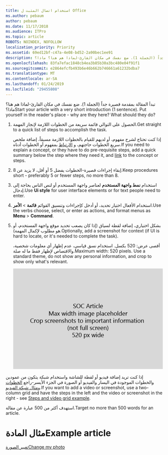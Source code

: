 ```yaml
---
title: استخدام اتصال المثبت ل Office
ms.author: pebaum
author: pebaum
ms.date: 11/17/2018
ms.audience: ITPro
ms.topic: article
ROBOTS: NOINDEX, NOFOLLOW
localization_priority: Priority
ms.assetid: 69ed12bf-c47a-4e08-bd52-2a90bec1ee91
description: تبدأ المقالة بمقدمة قصيرة جداً (الجملة 1). ضع نفسك في مكان القارئ-لماذا هم هنا؟ ماذا؟
ms.openlocfilehash: 83fa7efac1848cb4ea3b85b30a3bc480e04f91f1
ms.sourcegitcommit: e2864efcfb493b6e46b662b746661a61232bdba7
ms.translationtype: MT
ms.contentlocale: ar-SA
ms.lasthandoff: 01/24/2019
ms.locfileid: "29455808"
---
```

<span data-ttu-id="e7709-p102">تبدأ المقالة بمقدمة قصيرة جداً (الجملة 1). ضع نفسك في مكان القارئ-لماذا هم هنا؟ ماذا؟</span><span class="sxs-lookup"><span data-stu-id="e7709-p102">Start your article with a very short introduction (1 sentence). Put yourself in the reader's place - why are they here? What should they do?</span></span> 
  
1. <span data-ttu-id="e7709-108">الحصول على التوالي قائمة سريعة من الخطوات اللازمة لإنجاز المهمة.</span><span class="sxs-lookup"><span data-stu-id="e7709-108">Get straight to a quick list of steps to accomplish the task.</span></span>
    
    <span data-ttu-id="e7709-109">إذا كنت تحتاج لشرح مفهوم، أو لديهم للقيام بالخطوات اللازمة مسبقاً، إضافة ملخص سريع الخطوات حاجتهم، و [الارتباط](https://support.office.com/article/f37e7984-cf03-4fde-92d3-82970d7e241b.aspx) بمفهوم أو الخطوات أدناه.</span><span class="sxs-lookup"><span data-stu-id="e7709-109">If you need to explain a concept, or they have to do pre-requisite steps, add a quick summary below the step where they need it, and [link](https://support.office.com/article/f37e7984-cf03-4fde-92d3-82970d7e241b.aspx) to the concept or steps.</span></span> 
    
2. <span data-ttu-id="e7709-110">إبقاء إجراءات قصيرة-الخطوات يفضل 5 أو أقل، لا يزيد عن 8.</span><span class="sxs-lookup"><span data-stu-id="e7709-110">Keep procedures short - preferably 5 or fewer steps, no more than 8.</span></span>
    
3. <span data-ttu-id="e7709-111">استخدام **نمط واجهة المستخدم** لعناصر واجهة المستخدم أو لنص الناس بحاجة إلى إدخال.</span><span class="sxs-lookup"><span data-stu-id="e7709-111">Use **Ui style** for user interface elements or for text people need to enter.</span></span> 
    
4. <span data-ttu-id="e7709-112">استخدام الأفعال اختيار تحديد، أو أدخل كإجراءات وتنسيق القوائم **قائمة** \> **الأمر**.</span><span class="sxs-lookup"><span data-stu-id="e7709-112">Use the verbs choose, select, or enter as actions, and format menus as **Menu** \> **Command**.</span></span>
    
5. <span data-ttu-id="e7709-113">بشكل اختياري، إضافة لقطة لسياق (إذا كان يصعب تحديد موقع واجهة المستخدم، أو هو مطلوب لإكمال المهمة).</span><span class="sxs-lookup"><span data-stu-id="e7709-113">Optionally, add a screenshot for context (if UI is hard to locate, or it's needed to complete the task).</span></span>
    
    <span data-ttu-id="e7709-p103">أقصى عرض: 520 بكسل. استخدام نسق قياسي، عدم إظهار أي معلومات شخصية، والاقتصاص لإظهار فقط ما له صلة.</span><span class="sxs-lookup"><span data-stu-id="e7709-p103">Maximum width: 520 pixels. Use a standard theme, do not show any personal information, and crop to show only what's relevant.</span></span> 
    
    ![-الحد الأقصى للعرض لشركة نفط الجنوب المقالة الفنية 520 بكسل](media/7d43d3be-8658-4a5b-aa15-ed62a47a2b24.png)
  
<span data-ttu-id="e7709-117">إذا كنت تريد إضافة فيديو أو لقطة للشاشة واستخدام شبكة يتكون من عمودين والخطوات الموجودة في اليسار والفيديو أو الصورة في الجزء الأيسر-راجع [الخطوات ومثال شبكة الفيديو](https://support.office.com/article/14ce8e82-efa0-47f5-bb84-94f078db3dae.aspx).</span><span class="sxs-lookup"><span data-stu-id="e7709-117">If you want to add a video or screenshot, use a two-column grid and have the steps in the left and the video or screenshot in the right - see [Steps and video grid example](https://support.office.com/article/14ce8e82-efa0-47f5-bb84-94f078db3dae.aspx).</span></span> 
  
<span data-ttu-id="e7709-118">استهدف أكثر من 500 عبارة عن مقالة.</span><span class="sxs-lookup"><span data-stu-id="e7709-118">Target no more than 500 words for an article.</span></span>
  
# <a name="example-article"></a><span data-ttu-id="e7709-119">مثال المادة</span><span class="sxs-lookup"><span data-stu-id="e7709-119">Example article</span></span>

[<span data-ttu-id="e7709-120">تغيير الصورة</span><span class="sxs-lookup"><span data-stu-id="e7709-120">Change my photo</span></span>](https://support.office.com/article/555376e0-1fca-49ba-8434-307a0525c767.aspx)
  


